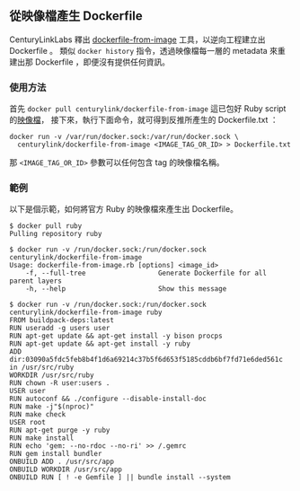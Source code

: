 ## 從映像檔產生 Dockerfile
CenturyLinkLabs 釋出 [dockerfile-from-image](https://github.com/CenturyLinkLabs/dockerfile-from-image) 工具，以逆向工程建立出 Dockerfile 。
類似 `docker history` 指令，透過映像檔每一層的 metadata 來重建出那 Dockerfile ，即便沒有提供任何資訊。

### 使用方法

首先 `docker pull centurylink/dockerfile-from-image` 這已包好 Ruby script 的[映像檔](https://registry.hub.docker.com/u/centurylink/dockerfile-from-image/)，
接下來，執行下面命令，就可得到反推所產生的 Dockerfile.txt ：

    docker run -v /var/run/docker.sock:/var/run/docker.sock \
      centurylink/dockerfile-from-image <IMAGE_TAG_OR_ID> > Dockerfile.txt

那 `<IMAGE_TAG_OR_ID>` 參數可以任何包含 tag 的映像檔名稱。

### 範例
以下是個示範，如何將官方 Ruby 的映像檔來產生出 Dockerfile。

    $ docker pull ruby
    Pulling repository ruby

    $ docker run -v /run/docker.sock:/run/docker.sock centurylink/dockerfile-from-image
    Usage: dockerfile-from-image.rb [options] <image_id>
        -f, --full-tree                  Generate Dockerfile for all parent layers
        -h, --help                       Show this message

    $ docker run -v /run/docker.sock:/run/docker.sock centurylink/dockerfile-from-image ruby
    FROM buildpack-deps:latest
    RUN useradd -g users user
    RUN apt-get update && apt-get install -y bison procps
    RUN apt-get update && apt-get install -y ruby
    ADD dir:03090a5fdc5feb8b4f1d6a69214c37b5f6d653f5185cddb6bf7fd71e6ded561c in /usr/src/ruby
    WORKDIR /usr/src/ruby
    RUN chown -R user:users .
    USER user
    RUN autoconf && ./configure --disable-install-doc
    RUN make -j"$(nproc)"
    RUN make check
    USER root
    RUN apt-get purge -y ruby
    RUN make install
    RUN echo 'gem: --no-rdoc --no-ri' >> /.gemrc
    RUN gem install bundler
    ONBUILD ADD . /usr/src/app
    ONBUILD WORKDIR /usr/src/app
    ONBUILD RUN [ ! -e Gemfile ] || bundle install --system


